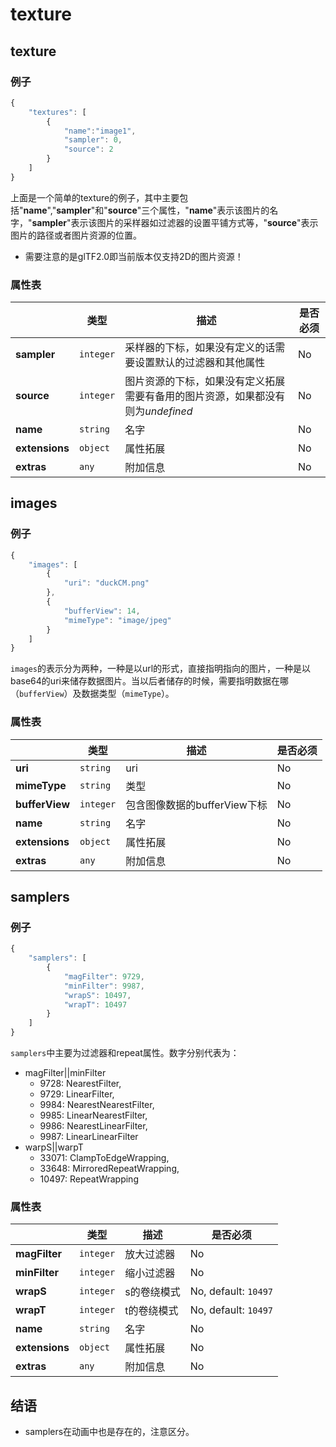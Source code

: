 # texture
## texture
### 例子
````javascript
{
    "textures": [
        {
            "name":"image1",
            "sampler": 0,
            "source": 2
        }
    ]
}
````
上面是一个简单的texture的例子，其中主要包括"**name**","**sampler**"和"**source**"三个属性，"**name**"表示该图片的名字，"**sampler**"表示该图片的采样器如过滤器的设置平铺方式等，"**source**"表示图片的路径或者图片资源的位置。
- 需要注意的是glTF2.0即当前版本仅支持2D的图片资源！
### 属性表
|   |类型|描述|是否必须|
|---|----|-----------|--------|
|**sampler**|`integer`|采样器的下标，如果没有定义的话需要设置默认的过滤器和其他属性|No|
|**source**|`integer`|图片资源的下标，如果没有定义拓展需要有备用的图片资源，如果都没有则为*undefined*|No|
|**name**|`string`|名字|No|
|**extensions**|`object`|属性拓展|No|
|**extras**|`any`|附加信息|No|
## images
### 例子
````JavaScript
{
    "images": [
        {
            "uri": "duckCM.png"
        },
        {
            "bufferView": 14,
            "mimeType": "image/jpeg" 
        }
    ]
}
````
`images`的表示分为两种，一种是以url的形式，直接指明指向的图片，一种是以base64的uri来储存数据图片。当以后者储存的时候，需要指明数据在哪（`bufferView`）及数据类型（`mimeType`）。
### 属性表
|   |类型|描述|是否必须|
|---|----|-----------|--------|
|**uri**|`string`|uri|No|
|**mimeType**|`string`|类型|No|
|**bufferView**|`integer`|包含图像数据的bufferView下标|No|
|**name**|`string`|名字|No|
|**extensions**|`object`|属性拓展|No|
|**extras**|`any`|附加信息|No|
## samplers
### 例子
````javascript
{
    "samplers": [
        {
            "magFilter": 9729,
            "minFilter": 9987,
            "wrapS": 10497,
            "wrapT": 10497
        }
    ]
}
````
`samplers`中主要为过滤器和repeat属性。数字分别代表为：
- magFilter||minFilter
    - 9728: NearestFilter,
	- 9729: LinearFilter,
	- 9984: NearestNearestFilter,
	- 9985: LinearNearestFilter,
	- 9986: NearestLinearFilter,
	- 9987: LinearLinearFilter
- warpS||warpT 
    - 	33071: ClampToEdgeWrapping,
	-	33648: MirroredRepeatWrapping,
	-	10497: RepeatWrapping
### 属性表
|   |类型|描述|是否必须|
|---|----|-----------|--------|
|**magFilter**|`integer`|放大过滤器|No|
|**minFilter**|`integer`|缩小过滤器|No|
|**wrapS**|`integer`|s的卷绕模式|No, default: `10497`|
|**wrapT**|`integer`|t的卷绕模式|No, default: `10497`|
|**name**|`string`|名字|No|
|**extensions**|`object`|属性拓展|No|
|**extras**|`any`|附加信息|No|
## 结语
- samplers在动画中也是存在的，注意区分。
